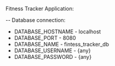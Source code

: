 Fitness Tracker Application:

-- Database connection:
* DATABASE_HOSTNAME - localhost
* DATABASE_PORT - 8080
* DATABASE_NAME - fintess_tracker_db
* DATABASE_USERNAME - {any}
* DATABASE_PASSWORD - {any}